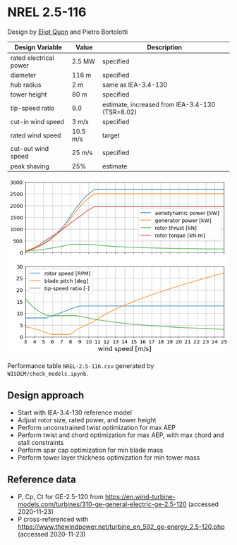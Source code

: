 # NREL 2.5-116

Design by [Eliot Quon](mailto:eliot.quon@nrel.gov) and Pietro Bortolotti

| Design Variable | Value | Description |
| --------------- | ----- | ----------- |
| rated electrical power | 2.5 MW | specified |
| diameter | 116 m | specified |
| hub radius | 2 m | same as IEA-3.4-130 |
| tower height | 80 m | specified |
| tip-speed ratio | 9.0 | estimate, increased from IEA-3.4-130 (TSR=8.02) |
| cut-in wind speed | 3 m/s | specified |
| rated wind speed | 10.5 m/s | target |
| cut-out wind speed | 25 m/s | specified |
| peak shaving | 25% | estimate |

![Turbine Performance](WISDEM/figures/NREL-2.5-116_design_overview.png)

Performance table `NREL-2.5-116.csv` generated by `WISDEM/check_models.ipynb`.

## Design approach

* Start with IEA-3.4-130 reference model
* Adjust rotor size, rated power, and tower height
* Perform unconstrained twist optimization for max AEP
* Perform twist and chord optimization for max AEP, with max chord and stall constraints
* Perform spar cap optimization for min blade mass
* Perform tower layer thickness optimization for min tower mass

## Reference data

* P, Cp, Ct for GE-2.5-120 from
  https://en.wind-turbine-models.com/turbines/310-ge-general-electric-ge-2.5-120
  (accessed 2020-11-23)
* P cross-referenced with
  https://www.thewindpower.net/turbine_en_592_ge-energy_2.5-120.php
  (accessed 2020-11-23)
